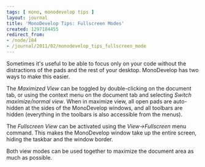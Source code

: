 ```yaml
---
tags: [ mono, monodevelop tips ]
layout: journal
title: 'MonoDevelop Tips: Fullscreen Modes'
created: 1297184455
redirect_from:
- /node/184
- /journal/2011/02/monodevelop_tips_fullscreen_mode
---
```

Sometimes it's useful to be able to focus only on your code without the
distractions of the pads and the rest of your desktop. MonoDevelop has two ways
to make this easier.<!--break-->

The *Maximized View* can be toggled by double-clicking on the document tab, or
using the context menu on the document tab and selecting _Switch maximize/normal
view_. When in maximize view, all open pads are auto-hidden at the sides of the
MonoDevelop windows, and all toolbars are hidden (everything in the toolbars is
also accessible from the menus).

The *Fullscreen View* can be activated using the _View->Fullscreen_ menu
command. This makes the MonoDevelop window take up the entire screen, hiding the
taskbar and the window border.

Both view modes can be used together to maximize the document area as much as
possible.
